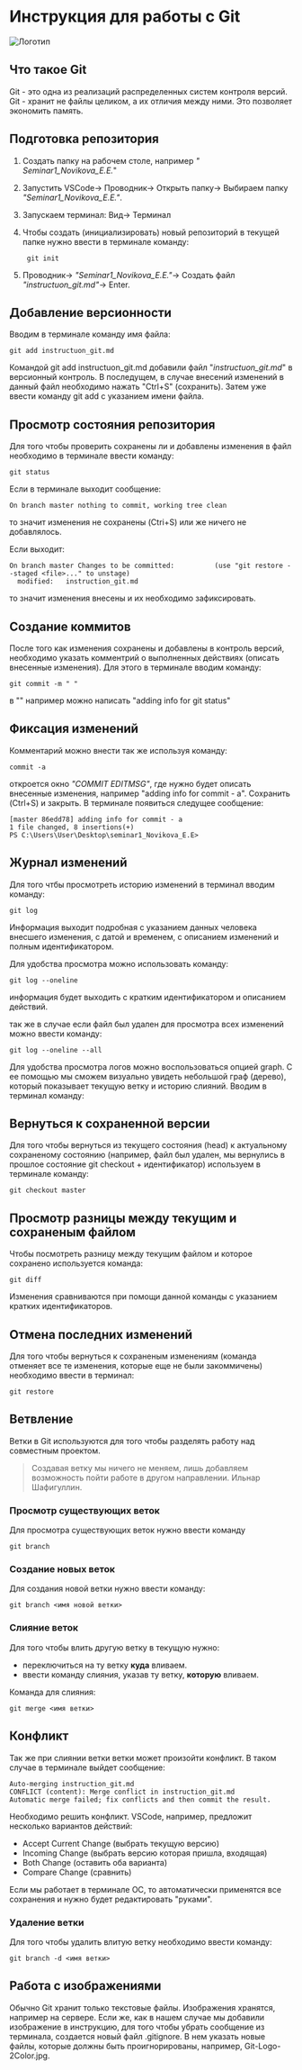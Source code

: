 # **Инструкция для работы с Git**

![Логотип](Git-Logo-2Color.jpg)

## Что такое Git

Git - это одна из реализаций распределенных систем контроля версий. Git - хранит не файлы целиком, а их отличия между ними. Это позволяет экономить память.

## Подготовка репозитория

1. Создать папку на рабочем столе, например *" Seminar1_Novikova_E.E.*"
2. Запустить VSCode-> Проводник-> Открыть папку-> Выбираем папку *"Seminar1_Novikova_E.E."*.
3. Запускаем терминал: Вид-> Терминал
4. Чтобы создать (инициализировать) новый репозиторий в текущей папке нужно ввести в терминале команду:

        git init

5. Проводник-> *"Seminar1_Novikova_E.E."*-> Создать файл *"instructuon_git.md"*-> Enter. 

## Добавление версионности

Вводим в терминале команду имя файла:

    git add instructuon_git.md

Командой git add instructuon_git.md добавили файл "*instructuon_git.md*" в версионный контроль. В последущем, в случае внесений изменений в данный файл необходимо нажать "Ctrl+S" (сохранить). Затем уже ввести команду git add c указанием имени файла.

## Просмотр состояния репозитория

Для того чтобы проверить сохранены ли и добавлены изменения в файл необходимо в терминале ввести команду:

    git status

Если в терминале выходит сообщение:

    On branch master nothing to commit, working tree clean

то значит изменения не сохранены (Ctri+S) или же ничего не добавлялось.

Если выходит:

    On branch master Changes to be committed:          (use "git restore --staged <file>..." to unstage)
      modified:   instruction_git.md

то значит изменения внесены и их необходимо зафиксировать.

## Создание коммитов

После того как изменения сохранены и добавлены в контроль версий, необходимо указать комментрий о выполненных действиях (описать внесенные изменения).  Для этого в терминале вводим команду:

    git commit -m " "

в "" например можно написать "adding info for git status" 

## Фиксация изменений
  
  Комментарий можно внести так же используя команду:

    commit -a 

откроется окно *"COMMIT EDITMSG"*, где нужно будет описать внесенные изменения, например "adding info for commit - a". Сохранить (Ctrl+S) и закрыть. В терминале появиться следущее сообщение:

    [master 86edd78] adding info for commit - a
    1 file changed, 8 insertions(+)
    PS C:\Users\User\Desktop\seminar1_Novikova_E.E>

## Журнал изменений

Для того чтбы просмотреть историю изменений в терминал вводим команду:

    git log

   Информация выходит подробная с указанием данных человека внесшего изменения, с датой и временем, с описанием изменений и полным идентификатором.

   Для удобства просмотра можно использовать команду:

    git log --oneline

 информация будет выходить с кратким идентификатором и описанием действий.

так же в случае если файл был удален для просмотра всех изменений можно ввести команду:

    git log --oneline --all

 Для удобства просмотра логов можно воспользоваться  опцией graph. С ее помощью мы сможем визуально увидеть небольшой граф (дерево), который показывает текущую ветку и историю слияний. Вводим в терминал команду: 

## Вернуться к сохраненной версии

Для того чтобы вернуться из текущего состояния (head) к актуальному сохраненому состоянию (например, файл был удален, мы вернулись в прошлое состояние git checkout + идентификатор) используем в терминале команду:

    git checkout master

## Просмотр разницы между текущим и сохраненым файлом

Чтобы посмотреть разницу между текущим файлом и которое сохранено используется команда:

    git diff

Изменения сравниваются при помощи данной команды с указанием кратких идентификаторов.   

## Отмена последних изменений

Для того чтобы вернуться к сохраненым изменениям (команда отменяет все те изменения, которые еще не были закоммичены) необходимо ввести в терминал:

    git restore

## Ветвление

Ветки в Git используются для того чтобы разделять работу над совместным проектом. 
> Создавая ветку мы ничего не меняем, лишь добавляем возможность пойти работе в другом направлении.   Ильнар Шафигуллин.

### Просмотр существующих веток

Для просмотра существующих веток нужно ввести команду

    git branch


### Создание новых веток

Для создания новой ветки нужно ввести команду:

    git branch <имя новой ветки>

### Слияние веток

Для того чтобы влить другую ветку в текущую нужно:
- переключиться на ту ветку **куда** вливаем.
- ввести команду слияния, указав ту ветку, **которую** вливаем.

Команда для слияния:

    git merge <имя ветки>

## Конфликт
 
 Так же при слиянии ветки ветки может произойти конфликт. В таком случае в терминале выйдет сообщение: 

    Auto-merging instruction_git.md
    CONFLICT (content): Merge conflict in instruction_git.md
    Automatic merge failed; fix conflicts and then commit the result.

 Необходимо решить конфликт. VSCode, например, предложит несколько вариантов действий:
- Accept Current Change (выбрать текущую версию)
- Incoming Change (выбрать версию которая пришла, входящая)
- Both Change (оставить оба варианта)
- Compare Change (сравнить) 

Если мы работает в терминале ОС, то автоматически применятся все сохранения и нужно будет редактировать "руками".

### Удаление ветки

Для того чтобы удалить влитую ветку необходимо ввести команду:

    git branch -d <имя ветки>

## Работа с изображениями 

Обычно Git хранит только текстовые файлы. Изображения хранятся, например на сервере.
Если же, как в нашем случае мы добавили изображение в инструкцию, для того чтобы убрать сообщение из терминала, создается новый файл .gitignore.
В нем указать новые файлы, которые должны быть проигнорированы, например, Git-Logo-2Color.jpg.

    
